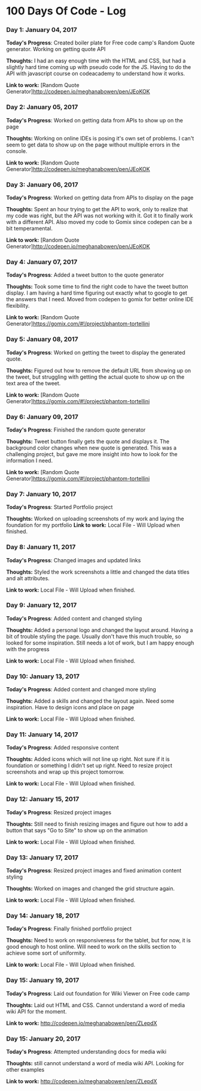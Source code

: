 # 100 Days Of Code - Log

### Day 1: January 04, 2017

**Today's Progress**: Created boiler plate for Free code camp's Random Quote generator. Working on getting quote API

**Thoughts:**  I had an easy enough time with the HTML and CSS, but had a slightly hard time coming up with pseudo code for the JS. Having to do the API with javascript course on codeacademy to understand how it works.

**Link to work:** [Random Quote Generator]http://codepen.io/meghanabowen/pen/JEoKOK

### Day 2: January 05, 2017

**Today's Progress**: Worked on getting data from APIs to show up on the page

**Thoughts:**  Working on online IDEs is posing it's own set of problems. I can't seem to get data to show up on the page without multiple errors in the console.

**Link to work:** [Random Quote Generator]http://codepen.io/meghanabowen/pen/JEoKOK

### Day 3: January 06, 2017

**Today's Progress**: Worked on getting data from APIs to display on the page

**Thoughts:**  Spent an hour trying to get the API to work, only to realize that my code was right, but the API was not working with it. Got it to finally work with a different API. Also moved my code to Gomix since codepen can be a bit temperamental.

**Link to work:** [Random Quote Generator]http://codepen.io/meghanabowen/pen/JEoKOK

### Day 4: January 07, 2017

**Today's Progress**: Added a tweet button to the quote generator

**Thoughts:**  Took some time to find the right code to have the tweet button display. I am having a hard time figuring out exactly what to google to get the answers that I need. Moved from codepen to gomix for better online IDE flexibility.

**Link to work:** [Random Quote Generator]https://gomix.com/#!/project/phantom-tortellini

### Day 5: January 08, 2017

**Today's Progress**: Worked on getting the tweet to display the generated quote.

**Thoughts:**  Figured out how to remove the default URL from showing up on the tweet, but struggling with getting the actual quote to show up on the text area of the tweet.

**Link to work:** [Random Quote Generator]https://gomix.com/#!/project/phantom-tortellini

### Day 6: January 09, 2017

**Today's Progress**: Finished the random quote generator

**Thoughts:**  Tweet button finally gets the quote and displays it. The background color changes when new quote is generated. This was a challenging project, but gave me more insight into how to look for the information I need.

**Link to work:** [Random Quote Generator]https://gomix.com/#!/project/phantom-tortellini

### Day 7: January 10, 2017

**Today's Progress**: Started Portfolio project

**Thoughts:**  Worked on uploading screenshots of my work and laying the foundation for my portfolio
**Link to work:** Local File - Will Upload when finished.

### Day 8: January 11, 2017

**Today's Progress**: Changed images and updated links

**Thoughts:**  Styled the work screenshots a little and changed the data titles and alt attributes.

**Link to work:**  Local File - Will Upload when finished.

### Day 9: January 12, 2017

**Today's Progress**: Added content and changed styling

**Thoughts:**  Added a personal logo and changed the layout around. Having a bit of trouble styling the page. Usually don't have this much trouble, so looked for some inspiration. Still needs a lot of work, but I am happy enough with the progress

**Link to work:**  Local File - Will Upload when finished.

### Day 10: January 13, 2017

**Today's Progress**: Added content and changed more styling

**Thoughts:**  Added a skills and changed the layout again. Need some inspiration. Have to design icons and place on page

**Link to work:**  Local File - Will Upload when finished.

### Day 11: January 14, 2017

**Today's Progress**: Added responsive content

**Thoughts:**  Added icons which will not line up right. Not sure if it is foundation or something I didn't set up right. Need to resize project screenshots and wrap up this project tomorrow.

**Link to work:**  Local File - Will Upload when finished.

### Day 12: January 15, 2017

**Today's Progress**: Resized project images

**Thoughts:**  Still need to finish resizing images and figure out how to add a button that says "Go to Site" to show up on the animation

**Link to work:**  Local File - Will Upload when finished.

### Day 13: January 17, 2017

**Today's Progress**: Resized project images and fixed animation content styling

**Thoughts:**  Worked on images and changed the grid structure again.

**Link to work:**  Local File - Will Upload when finished.

### Day 14: January 18, 2017

**Today's Progress**: Finally finished portfolio project

**Thoughts:**  Need to work on responsiveness for the tablet, but for now, it is good enough to host online. Will need to work on the skills section to achieve some sort of uniformity.

**Link to work:**  Local File - Will Upload when finished.

### Day 15: January 19, 2017

**Today's Progress**: Laid out foundation for Wiki Viewer on Free code camp

**Thoughts:**  Laid out HTML and CSS. Cannot understand a word of media wiki API for the moment.

**Link to work:**  http://codepen.io/meghanabowen/pen/ZLepdX

### Day 15: January 20, 2017

**Today's Progress**: Attempted understanding docs for media wiki

**Thoughts:**   still cannot understand a word of media wiki API. Looking for other examples

**Link to work:**  http://codepen.io/meghanabowen/pen/ZLepdX
